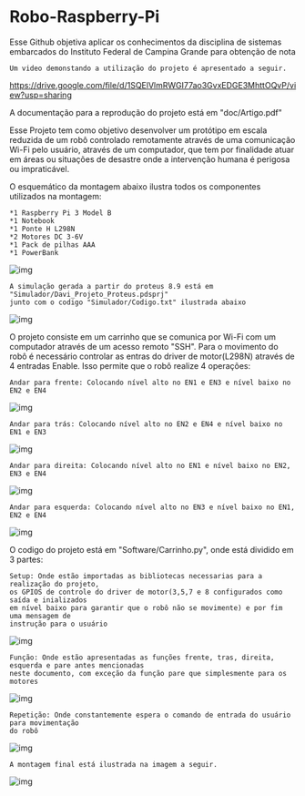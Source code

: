 # Robo-Raspberry-Pi
Esse Github objetiva aplicar os conhecimentos da disciplina de sistemas embarcados do Instituto Federal de Campina Grande para obtenção de nota
```
Um video demonstando a utilização do projeto é apresentado a seguir.
```
https://drive.google.com/file/d/1SQElVlmRWGI77ao3GvxEDGE3MhttOQvP/view?usp=sharing

A documentação para a reprodução do projeto está em "doc/Artigo.pdf"

Esse Projeto tem como objetivo desenvolver um protótipo em escala reduzida de um robô controlado remotamente através de uma comunicação Wi-Fi pelo usuário, através de um computador, que tem por finalidade atuar em áreas ou situações de desastre onde a intervenção humana é perigosa ou impraticável.


O esquemático da montagem abaixo ilustra todos os componentes utilizados na montagem:
```
*1 Raspberry Pi 3 Model B
*1 Notebook
*1 Ponte H L298N
*2 Motores DC 3-6V
*1 Pack de pilhas AAA
*1 PowerBank
```

![img](https://github.com/DaviDosCompiuter/Robo-Raspberry-Pi/blob/main/Hardware/Esquematico_de_montagem.png)

```
A simulação gerada a partir do proteus 8.9 está em "Simulador/Davi_Projeto_Proteus.pdsprj"
junto com o codigo "Simulador/Codigo.txt" ilustrada abaixo
```

![img](https://github.com/DaviDosCompiuter/Robo-Raspberry-Pi/blob/main/Hardware/Esquematico_Proteus.png)

O projeto consiste em um carrinho que se comunica por Wi-Fi com um computador através de um acesso remoto "SSH". Para o movimento do robô é necessário controlar as entras do driver de motor(L298N) através de 4 entradas Enable. Isso permite que o robô realize 4 operações:
```
Andar para frente: Colocando nível alto no EN1 e EN3 e nível baixo no EN2 e EN4
```

![img](https://github.com/DaviDosCompiuter/Robo-Raspberry-Pi/blob/main/doc/R1.png)

```
Andar para trás: Colocando nível alto no EN2 e EN4 e nível baixo no EN1 e EN3
```

![img](https://github.com/DaviDosCompiuter/Robo-Raspberry-Pi/blob/main/doc/R2.png)

```
Andar para direita: Colocando nível alto no EN1 e nível baixo no EN2, EN3 e EN4
```

![img](https://github.com/DaviDosCompiuter/Robo-Raspberry-Pi/blob/main/doc/R3.png)
```
Andar para esquerda: Colocando nível alto no EN3 e nível baixo no EN1, EN2 e EN4
```

![img](https://github.com/DaviDosCompiuter/Robo-Raspberry-Pi/blob/main/doc/R4.png)

O codigo do projeto está em "Software/Carrinho.py", onde está dividido em 3 partes:

```
Setup: Onde estão importadas as bibliotecas necessarias para a realização do projeto,
os GPIOS de controle do driver de motor(3,5,7 e 8 configurados como saída e inializados
em nível baixo para garantir que o robô não se movimente) e por fim uma mensagem de 
instrução para o usuário
```

![img](https://github.com/DaviDosCompiuter/Robo-Raspberry-Pi/blob/main/Software/C1.png)


```
Função: Onde estão apresentadas as funções frente, tras, direita, esquerda e pare antes mencionadas 
neste documento, com exceção da função pare que simplesmente para os motores
```

![img](https://github.com/DaviDosCompiuter/Robo-Raspberry-Pi/blob/main/Software/C2.png)



```
Repetição: Onde constantemente espera o comando de entrada do usuário para movimentação
do robô
```

![img](https://github.com/DaviDosCompiuter/Robo-Raspberry-Pi/blob/main/Software/C3.png)

```
A montagem final está ilustrada na imagem a seguir.
```

![img](https://github.com/DaviDosCompiuter/Robo-Raspberry-Pi/blob/main/Hardware/Montagem.jpg)
